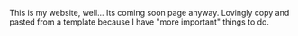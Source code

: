 This is my website, well... Its coming soon page anyway. Lovingly copy and pasted from a template because I have "more important" things to do.
